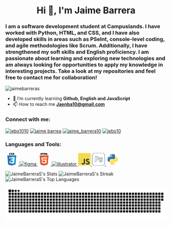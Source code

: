 <h1 align="center">Hi 👋, I'm Jaime Barrera</h1>
<h3>I am a software development student at Campuslands. I have worked with Python, HTML, and CSS, and I have also developed skills in areas such as PSeInt, console-level coding, and agile methodologies like Scrum. Additionally, I have strengthened my soft skills and English proficiency. I am passionate about learning and exploring new technologies and am always looking for opportunities to apply my knowledge in interesting projects. Take a look at my repositories and feel free to contact me for collaboration!</h3>

<p align="left"> <img src="https://komarev.com/ghpvc/?username=jaimebarreras&label=Profile%20views&color=0e75b6&style=flat" alt="jaimebarreras" /> </p>

- 🌱 I’m currently learning **Github, English and JavaScript**
- 📫 How to reach me **Jaenba10@gmail.com**

<h3 align="left">Connect with me:</h3>
<p align="left">
<a href="https://twitter.com/jebs1010" target="blank"><img align="center" src="https://raw.githubusercontent.com/rahuldkjain/github-profile-readme-generator/master/src/images/icons/Social/twitter.svg" alt="jebs1010" height="30" width="40" /></a>
<a href="https://fb.com/jaime barrea" target="blank"><img align="center" src="https://raw.githubusercontent.com/rahuldkjain/github-profile-readme-generator/master/src/images/icons/Social/facebook.svg" alt="jaime barrea" height="30" width="40" /></a>
<a href="https://instagram.com/jaime_barrera10" target="blank"><img align="center" src="https://raw.githubusercontent.com/rahuldkjain/github-profile-readme-generator/master/src/images/icons/Social/instagram.svg" alt="jaime_barrera10" height="30" width="40" /></a>
<a href="https://discord.gg/jebs10" target="blank"><img align="center" src="https://raw.githubusercontent.com/rahuldkjain/github-profile-readme-generator/master/src/images/icons/Social/discord.svg" alt="jebs10" height="30" width="40" /></a>
</p>

<h3 align="left">Languages and Tools:</h3>
<p align="left"> <a href="https://www.w3schools.com/css/" target="_blank" rel="noreferrer"> <img src="https://raw.githubusercontent.com/devicons/devicon/master/icons/css3/css3-original-wordmark.svg" alt="css3" width="40" height="40"/> </a> <a href="https://www.figma.com/" target="_blank" rel="noreferrer"> <img src="https://www.vectorlogo.zone/logos/figma/figma-icon.svg" alt="figma" width="40" height="40"/> </a> <a href="https://www.w3.org/html/" target="_blank" rel="noreferrer"> <img src="https://raw.githubusercontent.com/devicons/devicon/master/icons/html5/html5-original-wordmark.svg" alt="html5" width="40" height="40"/> </a> <a href="https://www.adobe.com/in/products/illustrator.html" target="_blank" rel="noreferrer"> <img src="https://www.vectorlogo.zone/logos/adobe_illustrator/adobe_illustrator-icon.svg" alt="illustrator" width="40" height="40"/> </a> <a href="https://developer.mozilla.org/en-US/docs/Web/JavaScript" target="_blank" rel="noreferrer"> <img src="https://raw.githubusercontent.com/devicons/devicon/master/icons/javascript/javascript-original.svg" alt="javascript" width="40" height="40"/> </a> <a href="https://www.photoshop.com/en" target="_blank" rel="noreferrer"> <img src="https://raw.githubusercontent.com/devicons/devicon/master/icons/photoshop/photoshop-line.svg" alt="photoshop" width="40" height="40"/> </a> <a href="https://www.python.org" target="_blank" rel="noreferrer"> <img src="https://raw.githubusercontent.com/devicons/devicon/master/icons/python/python-original.svg" alt="python" width="40" height="40"/> </a> </p>

![JaimeBarreraS's Stats](https://github-readme-stats.vercel.app/api?username=JaimeBarreraS&theme=radical&show_icons=true&hide_border=true&count_private=false)
![JaimeBarreraS's Streak](https://github-readme-streak-stats.herokuapp.com/?user=JaimeBarreraS&theme=radical&hide_border=true)
![JaimeBarreraS's Top Languages](https://github-readme-stats.vercel.app/api/top-langs/?username=JaimeBarreraS&theme=radical&show_icons=true&hide_border=true&layout=compact)

<img src="https://raw.githubusercontent.com/JaimeBarreraS/JaimeBarreraS/output/snake.svg" alt="Snake animation" />

###
